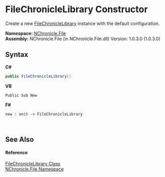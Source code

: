 # FileChronicleLibrary Constructor 
 

Create a new <a href="T_NChronicle_File_FileChronicleLibrary.md">FileChronicleLibrary</a> instance with the default configuration.

**Namespace:**&nbsp;<a href="N_NChronicle_File.md">NChronicle.File</a><br />**Assembly:**&nbsp;NChronicle.File (in NChronicle.File.dll) Version: 1.0.3.0 (1.0.3.0)

## Syntax

**C#**<br />
``` C#
public FileChronicleLibrary()
```

**VB**<br />
``` VB
Public Sub New
```

**F#**<br />
``` F#
new : unit -> FileChronicleLibrary
```

<br />

## See Also


#### Reference
<a href="T_NChronicle_File_FileChronicleLibrary.md">FileChronicleLibrary Class</a><br /><a href="N_NChronicle_File.md">NChronicle.File Namespace</a><br />
